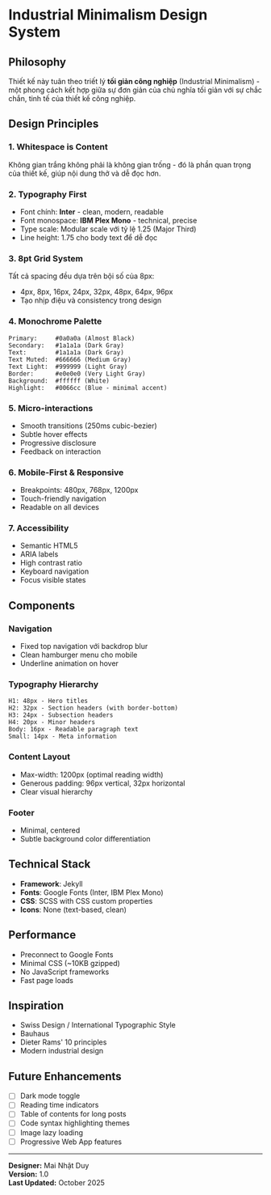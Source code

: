 # Industrial Minimalism Design System

## Philosophy

Thiết kế này tuân theo triết lý **tối giản công nghiệp** (Industrial Minimalism) - một phong cách kết hợp giữa sự đơn giản của chủ nghĩa tối giản với sự chắc chắn, tinh tế của thiết kế công nghiệp.

## Design Principles

### 1. **Whitespace is Content**
Không gian trắng không phải là không gian trống - đó là phần quan trọng của thiết kế, giúp nội dung thở và dễ đọc hơn.

### 2. **Typography First**
- Font chính: **Inter** - clean, modern, readable
- Font monospace: **IBM Plex Mono** - technical, precise
- Type scale: Modular scale với tỷ lệ 1.25 (Major Third)
- Line height: 1.75 cho body text để dễ đọc

### 3. **8pt Grid System**
Tất cả spacing đều dựa trên bội số của 8px:
- 4px, 8px, 16px, 24px, 32px, 48px, 64px, 96px
- Tạo nhịp điệu và consistency trong design

### 4. **Monochrome Palette**
```
Primary:     #0a0a0a (Almost Black)
Secondary:   #1a1a1a (Dark Gray)
Text:        #1a1a1a (Dark Gray)
Text Muted:  #666666 (Medium Gray)
Text Light:  #999999 (Light Gray)
Border:      #e0e0e0 (Very Light Gray)
Background:  #ffffff (White)
Highlight:   #0066cc (Blue - minimal accent)
```

### 5. **Micro-interactions**
- Smooth transitions (250ms cubic-bezier)
- Subtle hover effects
- Progressive disclosure
- Feedback on interaction

### 6. **Mobile-First & Responsive**
- Breakpoints: 480px, 768px, 1200px
- Touch-friendly navigation
- Readable on all devices

### 7. **Accessibility**
- Semantic HTML5
- ARIA labels
- High contrast ratio
- Keyboard navigation
- Focus visible states

## Components

### Navigation
- Fixed top navigation với backdrop blur
- Clean hamburger menu cho mobile
- Underline animation on hover

### Typography Hierarchy
```
H1: 48px - Hero titles
H2: 32px - Section headers (with border-bottom)
H3: 24px - Subsection headers
H4: 20px - Minor headers
Body: 16px - Readable paragraph text
Small: 14px - Meta information
```

### Content Layout
- Max-width: 1200px (optimal reading width)
- Generous padding: 96px vertical, 32px horizontal
- Clear visual hierarchy

### Footer
- Minimal, centered
- Subtle background color differentiation

## Technical Stack

- **Framework**: Jekyll
- **Fonts**: Google Fonts (Inter, IBM Plex Mono)
- **CSS**: SCSS with CSS custom properties
- **Icons**: None (text-based, clean)

## Performance

- Preconnect to Google Fonts
- Minimal CSS (~10KB gzipped)
- No JavaScript frameworks
- Fast page loads

## Inspiration

- Swiss Design / International Typographic Style
- Bauhaus
- Dieter Rams' 10 principles
- Modern industrial design

## Future Enhancements

- [ ] Dark mode toggle
- [ ] Reading time indicators
- [ ] Table of contents for long posts
- [ ] Code syntax highlighting themes
- [ ] Image lazy loading
- [ ] Progressive Web App features

---

**Designer:** Mai Nhật Duy  
**Version:** 1.0  
**Last Updated:** October 2025

